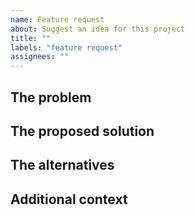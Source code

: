 ```yaml
---
name: Feature request
about: Suggest an idea for this project
title: ""
labels: "feature request"
assignees: ""
---
```


<!-- THE PROBLEM:
  - Is your feature request related to a problem? Please describe.
  - Try to decribe the broblem as clear as possible. Ex. I'm always frustrated when [...]
-->

## The problem

<!-- THE SOLUTION:
  - Describe the solution you'd like.
  - A clear and concise description of what you want to happen.
  - If it is API changed, please provide examples of use

-->

## The proposed solution

<!-- THE ALTERNATIVES:
  - Describe alternatives you've considered
  - A clear and concise description of any alternative solutions or features you've considered.
-->

## The alternatives

<!-- THE ADDITIONA CONTEXT:
  - Add any other context or screenshots about the feature request here.
-->

## Additional context
